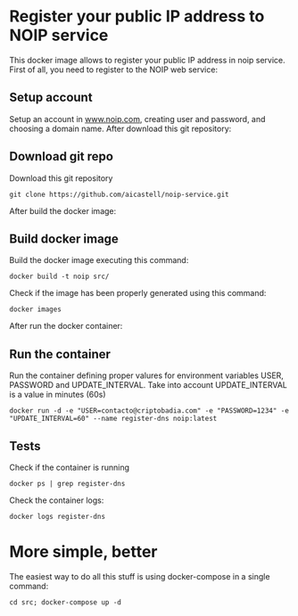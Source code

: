 # Register your public IP address to NOIP service

This docker image allows to register your public IP address in noip service. First of all, you need to register to the NOIP web service:

## Setup account

Setup an account in www.noip.com, creating user and password, and choosing a domain name. After download this git repository:

## Download git repo

Download this git repository

`git clone https://github.com/aicastell/noip-service.git`

After build the docker image:

## Build docker image

Build the docker image executing this command:

`docker build -t noip src/`

Check if the image has been properly generated using this command:

`docker images`

After run the docker container:

## Run the container

Run the container defining proper valures for environment variables USER,
PASSWORD and UPDATE_INTERVAL. Take into account UPDATE_INTERVAL is a value in
minutes (60s)

`docker run -d -e "USER=contacto@criptobadia.com" -e "PASSWORD=1234" -e "UPDATE_INTERVAL=60" --name register-dns noip:latest`

## Tests

Check if the container is running

`docker ps | grep register-dns`

Check the container logs:

`docker logs register-dns`

# More simple, better

The easiest way to do all this stuff is using docker-compose in a single command:

`cd src; docker-compose up -d`
